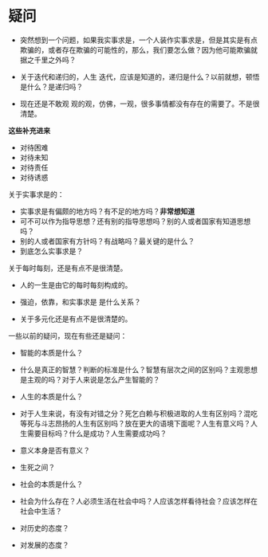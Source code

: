 # 疑问


- 突然想到一个问题，如果我实事求是，一个人装作实事求是，但是其实是有点欺骗的，或者存在欺骗的可能性的，那么，我们要怎么做？因为他可能欺骗就据之千里之外吗？


- 关于迭代和递归的，人生 迭代，应该是知道的，递归是什么？以前就想，顿悟是什么？是递归吗？


- 现在还是不敢观 观的观，仿佛，一观，很多事情都没有存在的需要了。不是很清楚。



**这些补充进来**

- 对待困难
- 对待未知
- 对待责任
- 对待诱惑




关于实事求是的：

- 实事求是有偏颇的地方吗？有不足的地方吗？**非常想知道**
- 可不可以作为指导思想？还有别的指导思想吗？别的人或者国家有知道思想吗？
- 别的人或者国家有方针吗？有战略吗？最关键的是什么？
- 到底怎么实事求是？





关于每时每刻，还是有点不是很清楚。

- 人的一生是由它的每时每刻构成的。







- 强迫，依靠，和实事求是 是什么关系？



- 关于多元化还是有点不是很清楚的。




一些以前的疑问，现在有些还是疑问：


- 智能的本质是什么？
- 什么是真正的智慧？判断的标准是什么？智慧有层次之间的区别吗？主观思想是主观的吗？对于人来说是怎么产生智能的？

- 人生的本质是什么？
- 对于人生来说，有没有对错之分？死乞白赖与积极进取的人生有区别吗？混吃等死与斗志昂扬的人生有区别吗？放在更大的语境下面呢？人生有意义吗？人生需要目标吗？什么是成功？人生需要成功吗？

- 意义本身是否有意义？
- 生死之间？


- 社会的本质是什么？
- 社会为什么存在？人必须生活在社会中吗？人应该怎样看待社会？应该怎样在社会中生活？


- 对历史的态度？
- 对发展的态度？